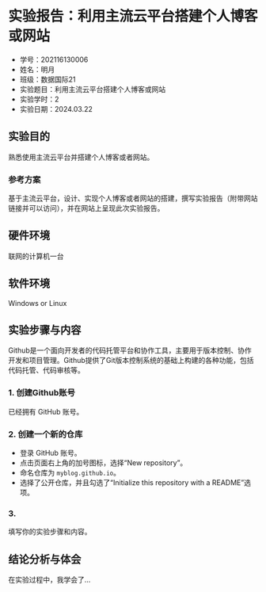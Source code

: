 # 实验报告：利用主流云平台搭建个人博客或网站

- 学号：202116130006
- 姓名：明月
- 班级：数据国际21
- 实验题目：利用主流云平台搭建个人博客或网站
- 实验学时：2
- 实验日期：2024.03.22

## 实验目的

熟悉使用主流云平台并搭建个人博客或者网站。

### 参考方案

基于主流云平台，设计、实现个人博客或者网站的搭建，撰写实验报告（附带网站链接并可以访问），并在网站上呈现此次实验报告。

## 硬件环境

联网的计算机一台

## 软件环境

Windows or Linux

## 实验步骤与内容

Github是一个面向开发者的代码托管平台和协作工具，主要用于版本控制、协作开发和项目管理。Github提供了Git版本控制系统的基础上构建的各种功能，包括代码托管、代码审核等。

### 1. 创建Github账号

已经拥有 GitHub 账号。

### 2. 创建一个新的仓库

- 登录 GitHub 账号。
- 点击页面右上角的加号图标，选择“New repository”。
- 命名仓库为 `myblog.github.io`。
- 选择了公开仓库，并且勾选了“Initialize this repository with a README”选项。

### 3. 

填写你的实验步骤和内容。

## 结论分析与体会

在实验过程中，我学会了...

